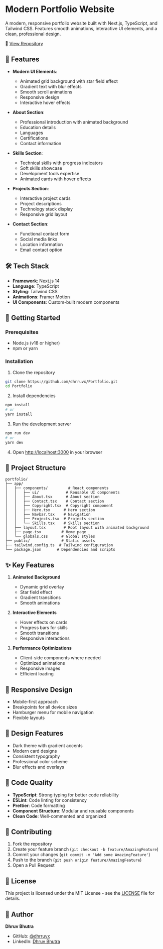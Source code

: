 # Modern Portfolio Website

A modern, responsive portfolio website built with Next.js, TypeScript, and Tailwind CSS. Features smooth animations, interactive UI elements, and a clean, professional design.

🔗 [View Repository](https://github.com/dhrruvx/Portfolio.git)

## 🎯 Features

- **Modern UI Elements**:
  - Animated grid background with star field effect
  - Gradient text with blur effects
  - Smooth scroll animations
  - Responsive design
  - Interactive hover effects

- **About Section**: 
  - Professional introduction with animated background
  - Education details
  - Languages
  - Certifications
  - Contact information

- **Skills Section**: 
  - Technical skills with progress indicators
  - Soft skills showcase
  - Development tools expertise
  - Animated cards with hover effects

- **Projects Section**: 
  - Interactive project cards
  - Project descriptions
  - Technology stack display
  - Responsive grid layout

- **Contact Section**:
  - Functional contact form
  - Social media links
  - Location information
  - Email contact option

## 🛠️ Tech Stack

- **Framework**: Next.js 14
- **Language**: TypeScript
- **Styling**: Tailwind CSS
- **Animations**: Framer Motion
- **UI Components**: Custom-built modern components

## 🚀 Getting Started

### Prerequisites

- Node.js (v18 or higher)
- npm or yarn

### Installation

1. Clone the repository
```bash
git clone https://github.com/dhrruvx/Portfolio.git
cd Portfolio
```

2. Install dependencies
```bash
npm install
# or
yarn install
```

3. Run the development server
```bash
npm run dev
# or
yarn dev
```

4. Open [http://localhost:3000](http://localhost:3000) in your browser

## 📁 Project Structure

```
portfolio/
├── app/
│   ├── components/         # React components
│   │   ├── ui/            # Reusable UI components
│   │   ├── About.tsx      # About section
│   │   ├── Contact.tsx    # Contact section
│   │   ├── Copyright.tsx  # Copyright component
│   │   ├── Hero.tsx      # Hero section
│   │   ├── Navbar.tsx    # Navigation
│   │   ├── Projects.tsx  # Projects section
│   │   └── Skills.tsx    # Skills section
│   ├── layout.tsx        # Root layout with animated background
│   ├── page.tsx         # Home page
│   └── globals.css      # Global styles
├── public/              # Static assets
├── tailwind.config.ts  # Tailwind configuration
└── package.json       # Dependencies and scripts
```

## ✨ Key Features

1. **Animated Background**
   - Dynamic grid overlay
   - Star field effect
   - Gradient transitions
   - Smooth animations

2. **Interactive Elements**
   - Hover effects on cards
   - Progress bars for skills
   - Smooth transitions
   - Responsive interactions

3. **Performance Optimizations**
   - Client-side components where needed
   - Optimized animations
   - Responsive images
   - Efficient loading

## 📱 Responsive Design

- Mobile-first approach
- Breakpoints for all device sizes
- Hamburger menu for mobile navigation
- Flexible layouts

## 🎨 Design Features

- Dark theme with gradient accents
- Modern card designs
- Consistent typography
- Professional color scheme
- Blur effects and overlays

## 🎨 Code Quality

- **TypeScript**: Strong typing for better code reliability
- **ESLint**: Code linting for consistency
- **Prettier**: Code formatting
- **Component Structure**: Modular and reusable components
- **Clean Code**: Well-commented and organized

## 🤝 Contributing

1. Fork the repository
2. Create your feature branch (`git checkout -b feature/AmazingFeature`)
3. Commit your changes (`git commit -m 'Add some AmazingFeature'`)
4. Push to the branch (`git push origin feature/AmazingFeature`)
5. Open a Pull Request

## 📄 License

This project is licensed under the MIT License - see the [LICENSE](LICENSE) file for details.

## 👤 Author

**Dhruv Bhutra**
- GitHub: [@dhrruvx](https://github.com/dhrruvx)
- LinkedIn: [Dhruv Bhutra](https://linkedin.com/in/dhruvbhutra)
